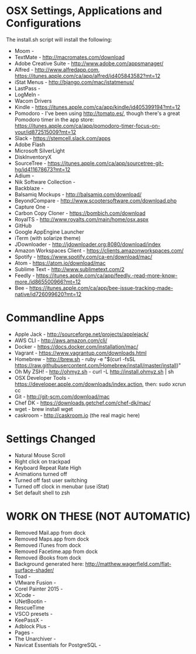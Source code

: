 OSX Settings, Applications and Configurations 
=============================================

The install.sh script will install the following:

 - Moom - 
 - TextMate - http://macromates.com/download
 - Adobe Creative Suite - http://www.adobe.com/appsmanager/
 - Alfred - http://www.alfredapp.com, https://itunes.apple.com/ca/app/alfred/id405843582?mt=12
 - iStat Menus - http://bjango.com/mac/istatmenus/
 - LastPass - 
 - LogMeIn - 
 - Wacom Drivers
 - Kindle - https://itunes.apple.com/ca/app/kindle/id405399194?mt=12
 - Pomodoro - I've been using http://tomato.es/, though there's a great Pomodoro timer in the app store: https://itunes.apple.com/ca/app/pomodoro-timer-focus-on-your/id872515009?mt=12
 - Slack - https://stemcell.slack.com/apps
 - Adobe Flash 
 - Microsoft SilverLight
 - DiskInventoryX
 - SourceTree - https://itunes.apple.com/ca/app/sourcetree-git-hg/id411678673?mt=12
 - Adium - 
 - Nik Software Collection - 
 - Backblaze - 
 - Balsamiq Mockups - http://balsamiq.com/download/
 - BeyondCompare - http://www.scootersoftware.com/download.php
 - Capture One - 
 - Carbon Copy Cloner - https://bombich.com/download
 - RoyalTS - http://www.royalts.com/main/home/osx.aspx
 - GitHub 
 - Google AppEngine Launcher
 - iTerm (with solarize theme)
 - JDownloader - http://jdownloader.org:8080/download/index
 - Amazon Workspaces Client - https://clients.amazonworkspaces.com/
 - Spotify - https://www.spotify.com/ca-en/download/mac/
 - Atom - https://atom.io/download/mac
 - Sublime Text - http://www.sublimetext.com/2
 - Feedly - https://itunes.apple.com/ca/app/feedly.-read-more-know-more./id865500966?mt=12
 - Bee - https://itunes.apple.com/ca/app/bee-issue-tracking-made-native/id726099620?mt=12
 
Commandline Apps
================
 - Apple Jack - http://sourceforge.net/projects/applejack/
 - AWS CLI - http://aws.amazon.com/cli/
 - Docker - https://docs.docker.com/installation/mac/
 - Vagrant - https://www.vagrantup.com/downloads.html 
 - Homebrew - http://brew.sh - ruby -e "$(curl -fsSL https://raw.githubusercontent.com/Homebrew/install/master/install)"
 - Oh My ZSH! - http://ohmyz.sh - curl -L http://install.ohmyz.sh | sh
 - OSX Developer Tools - https://developer.apple.com/downloads/index.action, then: sudo xcrun cc
 - Git - http://git-scm.com/download/mac
 - Chef DK - https://downloads.getchef.com/chef-dk/mac/
 - wget - brew install wget
 - caskroom - http://caskroom.io (the real magic here)
 
 
Settings Changed
================
 - Natural Mouse Scroll
 - Right click on trackpad
 - Keyboard Repeat Rate High
 - Animations turned off
 - Turned off fast user switching
 - Turned off clock in menubar (use iStat)
 - Set default shell to zsh

 WORK ON THESE (NOT AUTOMATIC)
 =============================
 - Removed Mail.app from dock
 - Removed Maps.app from dock
 - Removed iTunes from dock
 - Removed Facetime.app from dock
 - Removed iBooks from dock
 - Background generated here: http://matthew.wagerfield.com/flat-surface-shader/
 - Toad - 
 - VMware Fusion - 
 - Corel Painter 2015 - 
 - XCode - 
 - UNetBootin - 
 - RescueTime
 - VSCO presets - 
 - KeePassX - 
 - Adblock Plus - 
 - Pages - 
 - The Unarchiver - 
 - Navicat Essentials for PostgreSQL - 